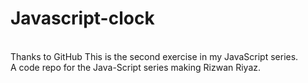 # Javascript-clock
<br>
Thanks to GitHub This is the second exercise in my JavaScript series.
<br>
A code repo for the Java-Script series making Rizwan Riyaz.
